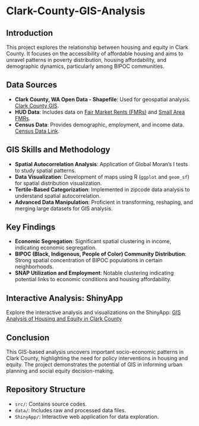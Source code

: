 # Clark-County-GIS-Analysis
## Introduction
This project explores the relationship between housing and equity in Clark County. It focuses on the accessibility of affordable housing and aims to unravel patterns in poverty distribution, housing affordability, and demographic dynamics, particularly among BIPOC communities.

## Data Sources
- **Clark County, WA Open Data - Shapefile**: Used for geospatial analysis. <a href="https://hub-clarkcountywa.opendata.arcgis.com/pages/digital-gis-data-download" target="_blank">Clark County GIS</a>.
- **HUD Data**: Includes data on <a href="https://www.huduser.gov/portal/datasets/fmr.html#year2024" target="_blank">Fair Market Rents (FMRs)</a> and <a href="https://www.huduser.gov/portal/datasets/fmr/smallarea/index.html#query_2024" target="_blank">Small Area FMRs</a>.
- **Census Data**: Provides demographic, employment, and income data. <a href="#Census-Data-Link" target="_blank">Census Data Link</a>.

## GIS Skills and Methodology
- **Spatial Autocorrelation Analysis**: Application of Global Moran’s I tests to study spatial patterns.
- **Data Visualization**: Development of maps using R (`ggplot` and `geom_sf`) for spatial distribution visualization.
- **Tertile-Based Categorization**: Implemented in zipcode data analysis to understand spatial autocorrelation.
- **Advanced Data Manipulation**: Proficient in transforming, reshaping, and merging large datasets for GIS analysis.

## Key Findings
- **Economic Segregation**: Significant spatial clustering in income, indicating economic segregation.
- **BIPOC (Black, Indigenous, People of Color) Community Distribution**: Strong spatial concentration of BIPOC populations in certain neighborhoods.
- **SNAP Utilization and Employment**: Notable clustering indicating potential links to economic conditions and housing affordability.

## Interactive Analysis: ShinyApp
Explore the interactive analysis and visualizations on the ShinyApp: <a href="https://3ipavr-laura.shinyapps.io/Clark-County-GIS-Analysis/" target="_blank">GIS Analysis of Housing and Equity in Clark County</a>

## Conclusion
This GIS-based analysis uncovers important socio-economic patterns in Clark County, highlighting the need for policy interventions in housing and equity. The project demonstrates the potential of GIS in informing urban planning and social equity decision-making.

## Repository Structure
- `src/`: Contains source codes.
- `data/`: Includes raw and processed data files.
- `ShinyApp/`: Interactive web application for data exploration.
